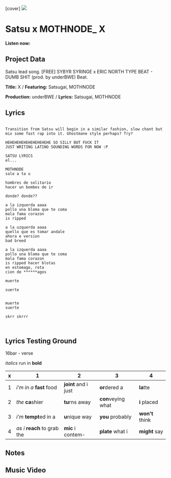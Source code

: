 [cover] ![](57175019_319474918741616_8502199518755923887_n.jpg)

# Satsu x MOTHNODE_ X

**Listen now:** 

## Project Data

Satsu lead song.
[FREE] SYBYR  SYRINGE x ERIC NORTH TYPE BEAT - DUMB SHIT  (prod. by underBWE)
Beat.

**Title:** X / **Featuring:** Satsugai, MOTHNODE

**Production:** underBWE / **Lyrics:** Satsugai, MOTHNODE

## Lyrics

```

Transition from Satsu will begin in a similar fashion, slow chant but mix some fast rap into it. Ghostmane style perhaps? Try?

HEHEHEHEHEHEHEHEHEHE SO SILLY BUT FUCK IT
JUST WRITING LATINO SOUNDING WORDS FOR NOW :P

SATSU LYRICS
el...

MOTHNODE
sale a ta u

hombres de solitario
hacer un bombes de ir

donde? donde??

a la izquerda aaaa
pollo una bloma que te coma
mala fama corazon 
is ripped

a la uzquerda aaaa
quello que es tomar andale
ahora e version
bad breed

a la izquerda aaaa
pollo una bloma que te coma
mala fama corazon 
is ripped hacer blotas
en estomago, rota
cion de ******agos 

muerte 

suerte


muerte
suerte

skrr skrrr



```

## Lyrics Testing Ground

16bar - verse

*italics* run in
**bold**

| x | 1 | 2 | 3 | 4 |
|---|---|---|---|---|
| 1 | *i'm in a* **fast** food | **joint** and i just  | **or**dered a  | **la**tte  |
| 2 | *the* **ca**shier | **tu**rns away  |  **con**veying what |  **i** placed |
| 3 | *i'm* **tempt**ed in a | **u**nique way  |  **you** probably |  **won't** think |
| 4 | *as i* **reach** to grab the |  **mic** i contem-  | **plate** what i | **might** say |

## Notes

## Music Video
